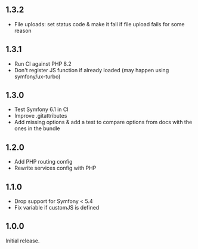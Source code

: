 1.3.2
-----

* File uploads: set status code & make it fail if file upload fails for some reason

1.3.1
-----

* Run CI against PHP 8.2
* Don't register JS function if already loaded (may happen using symfony/ux-turbo)

1.3.0
-----

* Test Symfony 6.1 in CI
* Improve .gitattributes
* Add missing options & add a test to compare options from docs with the ones in the bundle

1.2.0
-----

* Add PHP routing config
* Rewrite services config with PHP

1.1.0
-----

* Drop support for Symfony < 5.4
* Fix variable if customJS is defined

1.0.0
-----

Initial release.
